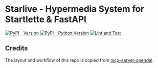 # Starlive - Hypermedia System for Startlette & FastAPI

[![PyPI - Version](https://img.shields.io/pypi/v/starlive)](https://pypi.org/project/starlive/)
[![PyPI - Python Version](https://img.shields.io/pypi/pyversions/starlive)](https://pypi.org/project/starlive/)
[![Lint and Test](https://github.com/PsiACE/starlive/actions/workflows/test.yml/badge.svg)](https://github.com/PsiACE/starlive/actions/workflows/test.yml)

## Credits

The layout and workflow of this repo is copied from [mcp-server-opendal](https://github.com/Xuanwo/mcp-server-opendal).